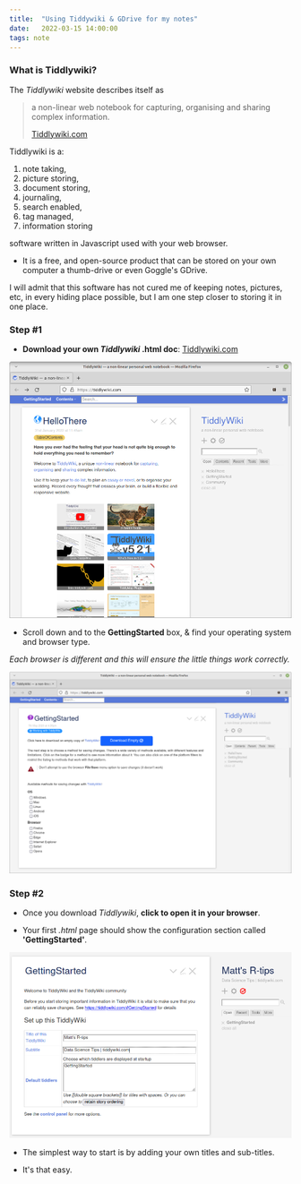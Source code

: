 ```yaml
---
title:  "Using Tiddywiki & GDrive for my notes"
date:   2022-03-15 14:00:00
tags: note 
---
```


### What is Tiddlywiki?

The *Tiddlywiki* website describes itself as 

> a non-linear web notebook for capturing, organising and sharing complex information.
>
>[Tiddlywiki.com](https://tiddlywiki.com/)

Tiddlywiki is a:

1. note taking, 
2. picture storing,
3. document storing,
4. journaling,
5. search enabled,
6. tag managed,
7. information storing 

software written in Javascript used with your web browser. 

- It is a free, and open-source product that can be stored on your own computer a thumb-drive or even Goggle's GDrive.

I will admit that this software has not cured me of keeping notes, pictures, etc, in every hiding place possible, but I am one step closer to storing it in one place.


### Step #1

- **Download your own *Tiddlywiki* .html doc**: [Tiddlywiki.com](https://tiddlywiki.com/)

![](/assets/img/tw-page.png)

- Scroll down and to the **GettingStarted** box, & find your operating system and browser type.  

*Each browser is different and this will ensure the little things work correctly.*

![](/assets/img/empty.tw.png)

### Step #2

- Once you download *Tiddlywiki*, **click to open it in your browser**.

- Your first *.html* page should show the configuration section called **'GettingStarted'**.

![](/assets/img/GettingStarted-titles.png)

- The simplest way to start is by adding your own titles and sub-titles.

- It's that easy.